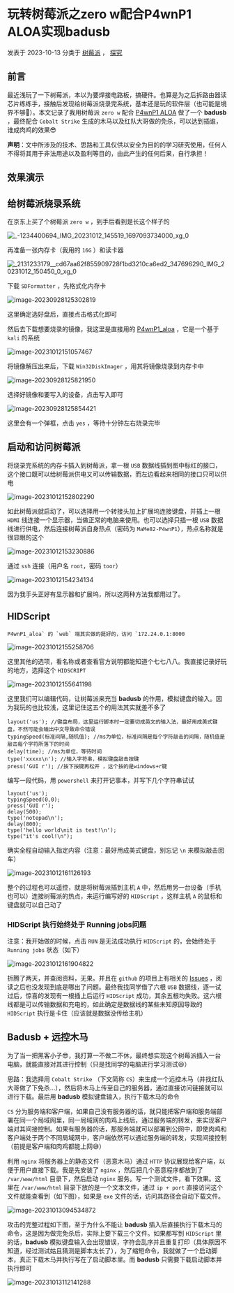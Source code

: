 # 玩转树莓派之zero w配合P4wnP1 ALOA实现badusb

 发表于 2023-10-13 分类于 [树莓派](https://zikh26.github.io/categories/树莓派/) ， [探究](https://zikh26.github.io/categories/树莓派/探究/)

## 前言

最近浅玩了一下树莓派，本以为要焊接电路板，搞硬件。也算是为之后拆路由器读芯片练练手，接触后发现给树莓派烧录完系统，基本还是玩的软件层（也可能是境界不够🤔）。本文记录了我用树莓派 `zero w` 配合 [P4wnP1 ALOA](https://github.com/RoganDawes/P4wnP1_aloa) 做了一个 **badusb** ，最终配合 `Cobalt Strike` 生成的木马以及红队大哥做的免杀，可以达到插谁，谁成肉鸡的效果😎



**声明**：文中所涉及的技术、思路和工具仅供以安全为目的的学习研究使用，任何人不得将其用于非法用途以及盈利等目的，由此产生的任何后果，自行承担！

## 效果演示



## 给树莓派烧录系统

在京东上买了个树莓派 `zero w` ，到手后看到是长这个样子的

![_-1234400694_IMG_20231012_145519_1697093734000_xg_0](https://blog-1311372141.cos.ap-nanjing.myqcloud.com/images/202310121457256.jpg)

再准备一张内存卡（我用的 `16G` ）和读卡器

![_2131233179__cd67aa62f855909728f1bd3210ca6ed2_347696290_IMG_20231012_150450_0_xg_0](https://blog-1311372141.cos.ap-nanjing.myqcloud.com/images/202310121505064.jpg)

下载 `SDFormatter` ，先格式化内存卡

![image-20230928125302819](https://blog-1311372141.cos.ap-nanjing.myqcloud.com/images/202309281253959.png)

这里确定选好盘后，直接点击格式化即可

然后去下载想要烧录的镜像，我这里是直接用的 [P4wnP1_aloa](https://github.com/RoganDawes/P4wnP1_aloa/releases/tag/v0.1.1-beta) ，它是一个基于 `kali` 的系统

![image-20231012151057467](https://blog-1311372141.cos.ap-nanjing.myqcloud.com/images/202310121510600.png)

将镜像解压出来后，下载 `Win32DiskImager` ，用其将镜像烧录到内存卡中

![image-20230928125821950](https://blog-1311372141.cos.ap-nanjing.myqcloud.com/images/202309281258994.png)

选择好镜像和要写入的设备，点击写入即可

![image-20230928125854421](https://blog-1311372141.cos.ap-nanjing.myqcloud.com/images/202309281258475.png)

这里会有一个弹框，点击 `yes` ，等待十分钟左右烧录完毕

## 启动和访问树莓派

将烧录完系统的内存卡插入到树莓派，拿一根 `USB` 数据线插到图中标红的接口，这个接口既可以给树莓派供电又可以传输数据，而左边看起来相同的接口只可以供电

![image-20231012152802290](https://blog-1311372141.cos.ap-nanjing.myqcloud.com/images/202310121528649.png)

如此树莓派就启动了，可以选择用一个转接头加上扩展坞连接键盘，并插上一根 `HDMI` 线连接一个显示器，当做正常的电脑来使用。也可以选择只插一根 `USB` 数据线进行供电，然后连接树莓派自身热点（密码为 `MaMe82-P4wnP1`），热点名称就是很显眼的这个

![image-20231012153230886](https://blog-1311372141.cos.ap-nanjing.myqcloud.com/images/202310121532933.png)

通过 `ssh` 连接（用户名 `root`，密码 `toor`）

![image-20231012154234134](https://blog-1311372141.cos.ap-nanjing.myqcloud.com/images/202310131221162.png)

因为我手头正好有显示器和扩展坞，所以这两种方法我都用过了。

## HIDScript

```
P4wnP1_aloa` 的 `web` 端其实做的挺好的，访问 `172.24.0.1:8000
```

![image-20231012155258706](https://blog-1311372141.cos.ap-nanjing.myqcloud.com/images/202310131221640.png)

这里其他的选项，看名称或者查看官方说明都能知道个七七八八。我直接记录好玩的地方，选择这个 `HIDSCRIPT`

![image-20231012155641198](https://blog-1311372141.cos.ap-nanjing.myqcloud.com/images/202310131222755.png)

这里我们可以编辑代码，让树莓派来充当 **badusb** 的作用，模拟键盘的输入。因为我玩的也比较浅，这里记住这五个的用法其实就差不多了

```
layout('us'); //键盘布局，这里运行脚本时一定要切成英文的输入法，最好用成美式键盘，不然可能会输出中文导致命令错误
typingSpeed(标准间隔,随机值); //ms为单位，标准间隔是每个字符敲击的间隔，随机值是敲击每个字符所落下的时间
delay(time); //ms为单位，等待时间
type('xxxxx\n'); //输入字符串，模拟键盘敲击按键
press('GUI r'); //按下按键再松开 ，这个按的是windows+r键
```

编写一段代码，用 `powershell` 来打开记事本，并写下几个字符串试试

```
layout('us');
typingSpeed(0,0);
press('GUI r');
delay(500);
type('notepad\n');
delay(800);
type('hello world\nit is test!\n');
type("it's cool!\n");
```

确实全程自动输入指定内容（注意：最好用成美式键盘，别忘记 `\n` 来模拟敲击回车）

![image-20231012161126193](https://blog-1311372141.cos.ap-nanjing.myqcloud.com/images/202310131222369.png)

整个的过程也可以遥控，就是将树莓派插到主机 `A` 中，然后用另一台设备（手机也可以）连接树莓派的热点，来运行编写好的 `HIDScript` ，这样主机 `A` 的鼠标和键盘就可以自己动了

### HIDScript 执行始终处于 Running jobs问题

注意：我开始做的时候，点击 `RUN` 是无法成功执行 `HIDScript` 的，会始终处于 `Running jobs` 状态（如下）

![image-20231012161904822](https://blog-1311372141.cos.ap-nanjing.myqcloud.com/images/202310121619986.png)

折腾了两天，并查阅资料，无果。并且在 `github` 的项目上有相关的 [Issues](https://github.com/RoganDawes/P4wnP1_aloa/issues/206) ，阅读之后也没发现到底是哪出了问题。最终我找同学借了六根 `USB` 数据线，逐一试过后，惊喜的发现有一根插上后运行 `HIDScript` 成功，其余五根均失败。这六根线都是可以传输数据和充电的，如此确定是数据线的某些未知原因导致的 `HIDScript` 执行是卡住（应该就是数据没传给主机）

## Badusb + 远控木马

为了当一把黑客小子😎，我打算一不做二不休，最终想实现这个树莓派插入一台电脑，就能直接对其进行控制（只是找同学的电脑进行学习测试😆）

思路：我选择用 `Cobalt Strike` （下文简称 `CS`）来生成一个远控木马（并找红队大哥做了下免杀…），然后将木马上传至自己的服务器，通过直接访问链接就可以进行下载。最后用 **badusb** 模拟键盘输入，执行下载木马的命令

`CS` 分为服务端和客户端，如果自己没有服务器的话，就只能把客户端和服务端部署在同一个局域网里，同一局域网的肉鸡上线后，通过服务端的转发，来实现客户端对其间接控制。如果有服务器的话，那服务端就可以部署到公网中，即使肉鸡和客户端处于两个不同局域网中，客户端依然可以通过服务端的转发，实现间接控制（前提是客户端和肉鸡都能上网😅）

利用 `nginx` 将服务器上的静态文件（恶意木马）通过 `HTTP` 协议展现给客户端，以便于用户直接下载。我是先安装了 `nginx` ，然后把几个恶意程序都放到了 `/var/www/html` 目录下，然后启动 `nginx` 服务。写一个测试文件，看下效果。这里在 `/var/www/html` 目录下放的是一个文本文件，通过 `ip + port` 直接访问这个文件就能查看到（如下图），如果是 `exe` 文件的话，访问其路径会自动下载文件。

![image-20231013094534872](https://blog-1311372141.cos.ap-nanjing.myqcloud.com/images/202310130945972.png)

攻击的完整过程如下图，至于为什么不能让 **badusb** 插入后直接执行下载木马的命令，这是因为做完免杀后，实际上要下载三个文件。如果都写到 `HIDScript` 里的话，**badusb** 模拟键盘输入会出现错误，字符会乱序并且重复打印（具体原因不知道，经过测试姑且猜测是脚本太长了），为了缩短命令，我就做了一个启动脚本，真正下载木马并执行写在了启动脚本里。而 **badusb** 只需要下载启动脚本并执行即可

![image-20231013112141288](https://blog-1311372141.cos.ap-nanjing.myqcloud.com/images/202310131121410.png)